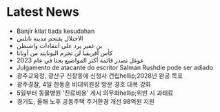 # Latest News
-  Banjir kilat tiada kesudahan
-  الاحتلال يقتحم مدينة نابلس
-  بن غفير يرد على انتقادات واشنطن
-  كأس أفريقيا لن تحرم اليونايتد من أونانا
-  غوغل تصدر قائمة أكثر المواضيع بحثا في عام 2023
-  Julgamento de atacante do escritor Salman Rushdie pode ser adiado
-  광주교육청, 광산구 신창동에 신청사 건립hellip;2028년 완공 목표
-  광주경찰, 4일 한동훈 비대위원장 방문 경호 대폭 강화
-  5일부터 동물병원 '진료비용' 게시 의무화hellip;위반 시 과태료
-  경기도, 올해 노후 공동주택 주거환경 개선 98억원 지원

